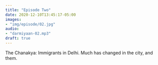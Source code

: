 ```yaml
---
title: "Episode Two"
date: 2020-12-10T13:45:17-05:00
images:
- "img/episode/02.jpg"
audio:
- "darmiyaan-02.mp3"
draft: true
---
```


The Chanakya: Immigrants in Delhi. Much has changed in the city, and them.